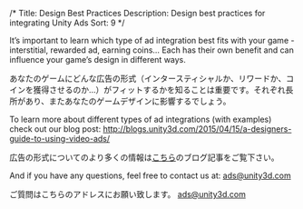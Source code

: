 /*
Title: Design Best Practices
Description: Design best practices for integrating Unity Ads
Sort: 9
*/

It’s important to learn which type of ad integration best fits with your game - interstitial, rewarded ad, earning coins… Each has their own benefit and can influence your game’s design in different ways.

あなたのゲームにどんな広告の形式（インタースティシャルか、リワードか、コインを獲得させるのか...）がフィットするかを知ることは重要です。それぞれ長所があり、またあなたのゲームデザインに影響するでしょう。

To learn more about different types of ad integrations (with examples) check out our blog post: http://blogs.unity3d.com/2015/04/15/a-designers-guide-to-using-video-ads/

広告の形式についてのより多くの情報は[こちら](http://blogs.unity3d.com/2015/04/15/a-designers-guide-to-using-video-ads/)のブログ記事をご覧下さい。

And if you have any questions, feel free to contact us at: ads@unity3d.com

ご質問はこちらのアドレスにお願い致します。 ads@unity3d.com
